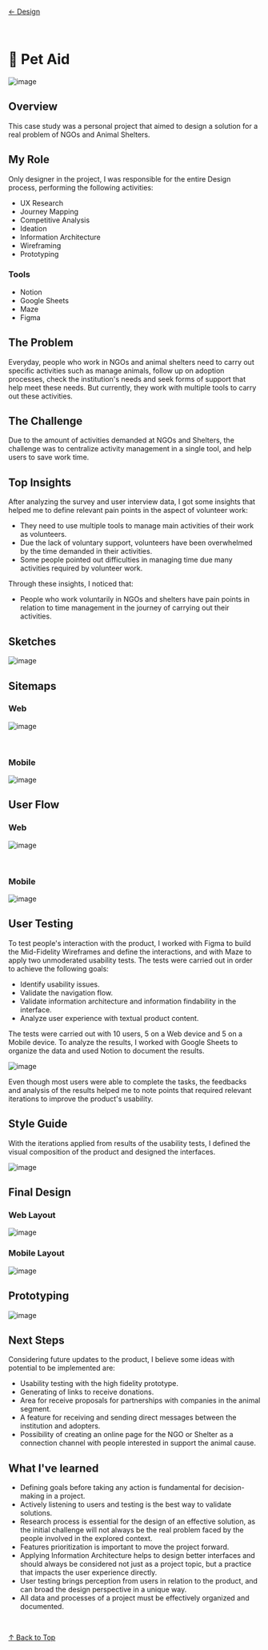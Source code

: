 [← Design](/design/index)

<br>

# 🐾 Pet Aid
![image](../pet_aid/img/petaid_thumbnail.png)

## Overview
This case study was a personal project that aimed to design a solution for a real problem of NGOs and Animal Shelters.

## My Role
Only designer in the project, I was responsible for the entire Design process, performing the following activities:

- UX Research
- Journey Mapping
- Competitive Analysis
- Ideation
- Information Architecture
- Wireframing
- Prototyping

### Tools
- Notion
- Google Sheets
- Maze
- Figma

## The Problem
Everyday, people who work in NGOs and animal shelters need to carry out specific activities such as manage animals, follow up on adoption processes, check the institution's needs and seek forms of support that help meet these needs. But currently, they work with multiple tools to carry out these activities.

## The Challenge
Due to the amount of activities demanded at NGOs and Shelters, the challenge was to centralize activity management in a single tool, and help users to save work time.

## Top Insights
After analyzing the survey and user interview data, I got some insights that helped me to define relevant pain points in the aspect of volunteer work:

- They need to use multiple tools to manage main activities of their work as volunteers.
- Due the lack of voluntary support, volunteers have been overwhelmed by the time demanded in their activities.
- Some people pointed out difficulties in managing time due many activities required by volunteer work.

Through these insights, I noticed that:

- People who work voluntarily in NGOs and shelters have pain points in relation to time management in the journey of carrying out their activities.

## Sketches
![image](../pet_aid/img/petaid_sketches.png)

## Sitemaps
### Web
![image](../pet_aid/img/petaid_sitemap_web.png)

<br>

### Mobile
![image](../pet_aid/img/petaid_sitemap_mobile.png)


## User Flow
### Web
![image](../pet_aid/img/petaid_userflow_web.png)

<br>

### Mobile
![image](../pet_aid/img/petaid_userflow_mobile.png)

## User Testing
To test people's interaction with the product, I worked with Figma to build the Mid-Fidelity Wireframes and define the interactions, and with Maze to apply two unmoderated usability tests. The tests were carried out in order to achieve the following goals:

- Identify usability issues.
- Validate the navigation flow.
- Validate information architecture and information findability in the interface.
- Analyze user experience with textual product content.

The tests were carried out with 10 users, 5 on a Web device and 5 on a Mobile device. To analyze the results, I worked with Google Sheets to organize the data and used Notion to document the results.

![image](../pet_aid/img/petaid_usertesting.png)

Even though most users were able to complete the tasks, the feedbacks and analysis of the results helped me to note points that required relevant iterations to improve the product's usability.

## Style Guide
With the iterations applied from results of the usability tests, I defined the visual composition of the product and designed the interfaces.

![image](../pet_aid/img/petaid_styleguide.png)

## Final Design
### Web Layout
![image](../pet_aid/img/petaid_web.png)

### Mobile Layout
![image](../pet_aid/img/petaid_mobile.png)

## Prototyping
![image](../pet_aid/img/petaid_prototyping.png)

## Next Steps
Considering future updates to the product, I believe some ideas with potential to be implemented are:

- Usability testing with the high fidelity prototype.
- Generating of links to receive donations.
- Area for receive proposals for partnerships with companies in the animal segment.
- A feature for receiving and sending direct messages between the institution and adopters.
- Possibility of creating an online page for the NGO or Shelter as a connection channel with people interested in support the animal cause.

## What I've learned
- Defining goals before taking any action is fundamental for decision-making in a project.
- Actively listening to users and testing is the best way to validate solutions.
- Research process is essential for the design of an effective solution, as the initial challenge will not always be the real problem faced by the people involved in the explored context.
- Features prioritization is important to move the project forward.
- Applying  Information Architecture helps to design better interfaces and should always be considered not just as a project topic, but a practice that impacts the user experience directly.
- User testing brings perception from users in relation to the product, and can broad the design perspective in a unique way.
- All data and processes of a project must be effectively organized and documented.

<br>

[↑ Back to Top](index.md)
